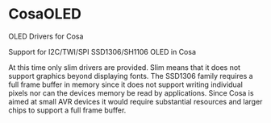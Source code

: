 CosaOLED
========

OLED Drivers for Cosa

Support for I2C/TWI/SPI SSD1306/SH1106 OLED in Cosa

At this time only slim drivers are provided.  Slim means that it does not support
graphics beyond displaying fonts.  The SSD1306 family requires a full frame buffer
in memory since it does not support writing individual pixels nor can the devices
memory be read by applications.  Since Cosa is aimed at small AVR devices it would
require substantial resources and larger chips to support a full frame buffer.
